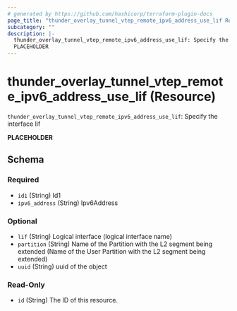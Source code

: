 ```yaml
---
# generated by https://github.com/hashicorp/terraform-plugin-docs
page_title: "thunder_overlay_tunnel_vtep_remote_ipv6_address_use_lif Resource - terraform-provider-thunder"
subcategory: ""
description: |-
  thunder_overlay_tunnel_vtep_remote_ipv6_address_use_lif: Specify the interface lif
  PLACEHOLDER
---
```


# thunder_overlay_tunnel_vtep_remote_ipv6_address_use_lif (Resource)

`thunder_overlay_tunnel_vtep_remote_ipv6_address_use_lif`: Specify the interface lif

__PLACEHOLDER__



<!-- schema generated by tfplugindocs -->
## Schema

### Required

- `id1` (String) Id1
- `ipv6_address` (String) Ipv6Address

### Optional

- `lif` (String) Logical interface (logical interface name)
- `partition` (String) Name of the Partition with the L2 segment being extended (Name of the User Partition with the L2 segment being extended)
- `uuid` (String) uuid of the object

### Read-Only

- `id` (String) The ID of this resource.


